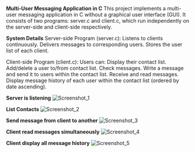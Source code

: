 **Multi-User Messaging Application in C**
This project implements a multi-user messaging application in C without a graphical user interface (GUI). 
It consists of two programs: server.c and client.c, which run independently on the server-side and client-side respectively.

**System Details**
Server-side Program (server.c):
Listens to clients continuously.
Delivers messages to corresponding users.
Stores the user list of each client.

Client-side Program (client.c):
Users can:
Display their contact list.
Add/delete a user to/from contact list.
Check messages.
Write a message and send it to users within the contact list.
Receive and read messages.
Display message history of each user within the contact list (ordered by date ascending).

**Server is listening**
![Screenshot_1](https://github.com/kadirSevinctekin/Multi-User-Messaging-Application/assets/137216521/dd8dd368-e58a-4004-bef6-e88e03461190)

**List Contacts**
![Screenshot_2](https://github.com/kadirSevinctekin/Multi-User-Messaging-Application/assets/137216521/e9f0f903-9ef3-4ab9-a61f-6c37d6addff0)

**Send message from client to another**
![Screenshot_3](https://github.com/kadirSevinctekin/Multi-User-Messaging-Application/assets/137216521/37b9fac5-09e5-4241-be60-01f7621840dd)

**Client read messages simultaneously**
![Screenshot_4](https://github.com/kadirSevinctekin/Multi-User-Messaging-Application/assets/137216521/55d852bd-ce85-425c-a2dc-17edb58c3a7d)

**Client display all message history**
![Screenshot_5](https://github.com/kadirSevinctekin/Multi-User-Messaging-Application/assets/137216521/cc2a4079-ea2b-4f2c-beff-69bfc43a1d71)

